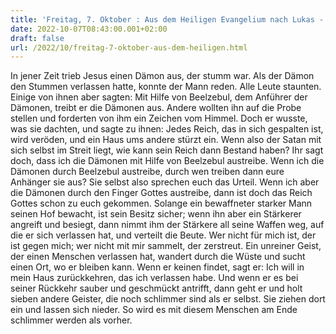 ```yaml
---
title: 'Freitag, 7. Oktober : Aus dem Heiligen Evangelium nach Lukas - Lk 11,14-26.'
date: 2022-10-07T08:43:00.001+02:00
draft: false
url: /2022/10/freitag-7-oktober-aus-dem-heiligen.html
---
```


In jener Zeit trieb Jesus einen Dämon aus, der stumm war. Als der Dämon den Stummen verlassen hatte, konnte der Mann reden. Alle Leute staunten. Einige von ihnen aber sagten: Mit Hilfe von Beelzebul, dem Anführer der Dämonen, treibt er die Dämonen aus. Andere wollten ihn auf die Probe stellen und forderten von ihm ein Zeichen vom Himmel. Doch er wusste, was sie dachten, und sagte zu ihnen: Jedes Reich, das in sich gespalten ist, wird veröden, und ein Haus ums andere stürzt ein. Wenn also der Satan mit sich selbst im Streit liegt, wie kann sein Reich dann Bestand haben? Ihr sagt doch, dass ich die Dämonen mit Hilfe von Beelzebul austreibe. Wenn ich die Dämonen durch Beelzebul austreibe, durch wen treiben dann eure Anhänger sie aus? Sie selbst also sprechen euch das Urteil. Wenn ich aber die Dämonen durch den Finger Gottes austreibe, dann ist doch das Reich Gottes schon zu euch gekommen. Solange ein bewaffneter starker Mann seinen Hof bewacht, ist sein Besitz sicher; wenn ihn aber ein Stärkerer angreift und besiegt, dann nimmt ihm der Stärkere all seine Waffen weg, auf die er sich verlassen hat, und verteilt die Beute. Wer nicht für mich ist, der ist gegen mich; wer nicht mit mir sammelt, der zerstreut. Ein unreiner Geist, der einen Menschen verlassen hat, wandert durch die Wüste und sucht einen Ort, wo er bleiben kann. Wenn er keinen findet, sagt er: Ich will in mein Haus zurückkehren, das ich verlassen habe. Und wenn er es bei seiner Rückkehr sauber und geschmückt antrifft, dann geht er und holt sieben andere Geister, die noch schlimmer sind als er selbst. Sie ziehen dort ein und lassen sich nieder. So wird es mit diesem Menschen am Ende schlimmer werden als vorher.